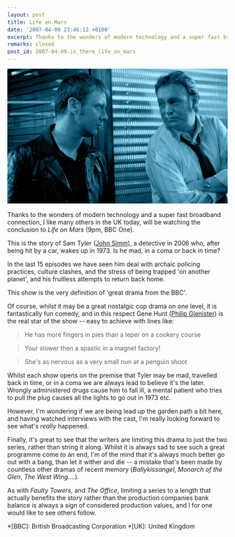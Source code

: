 ```yaml
---
layout: post
title: Life on Mars
date: '2007-04-09 23:46:12 +0100'
excerpt: Thanks to the wonders of modern technology and a super fast broadband connection, I like many others in the UK today, will be watching the conclusion to 'Life on Mars' (9pm, BBC One).
remarks: closed
post_id: 2007-04-09-is_there_life_on_mars
---
```

![John Simm and Philip Glenister in Life on Mars](/assets/images/2007/04/is_there_life_on_mars.jpg)

Thanks to the wonders of modern technology and a super fast broadband connection, I like many others in the UK today, will be watching the conclusion to <cite>Life on Mars</cite> (9pm, BBC One).

This is the story of Sam Tyler ([John Simm][1]), a detective in 2006 who, after being hit by a car, wakes up in 1973. Is he mad, in a coma or back in time?

In the last 15 episodes we have seen him deal with archaic policing practices, culture clashes, and the stress of being trapped 'on another planet', and his fruitless attempts to return back home.

This show is the very definition of 'great drama from the BBC'.

Of course, whilst it may be a great nostalgic cop drama on one level, it is fantastically fun comedy, and in this respect Gene Hunt ([Philip Glenister][2]) is the real star of the show -- easy to achieve with lines like:

> He has more fingers in pies than a leper on a cookery course

> Your slower then a spastic in a magnet factory!

> She's as nervous as a very small nun at a penguin shoot

Whilst each show opens on the premise that Tyler may be mad, travelled back in time, or in a coma we are always lead to believe it's the later. Wrongly administered drugs cause him to fall ill, a mental patient who tries to pull the plug causes all the lights to go out in 1973 etc.

However, I'm wondering if we are being lead up the garden path a bit here, and having watched interviews with the cast, I'm really looking forward to see what's *really* happened.

Finally, it's great to see that the writers are limiting this drama to just the two series, rather than string it along. Whilst it is always sad to see such a great programme come to an end, I'm of the mind that it's always much better go out with a bang, than let it wither and die -- a mistake that's been made by countless other dramas of recent memory (<cite>Ballykissangel</cite>, <cite>Monarch of the Glen</cite>, <cite>The West Wing</cite>....).

As with <cite>Faulty Towers</cite>, and <cite>The Office</cite>, limiting a series to a length that actually benefits the story rather than the production companies bank balance is always a sign of considered production values, and I for one would like to see others follow.

[1]: http://www.imdb.com/name/nm0799591/
[2]: http://www.imdb.com/name/nm0322562/

*[BBC]: British Broadcasting Corporation
*[UK]: United Kingdom